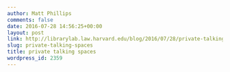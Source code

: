 ```yaml
---
author: Matt Phillips
comments: false
date: 2016-07-28 14:56:25+00:00
layout: post
link: http://librarylab.law.harvard.edu/blog/2016/07/28/private-talking-spaces/
slug: private-talking-spaces
title: private talking spaces
wordpress_id: 2359
---
```


